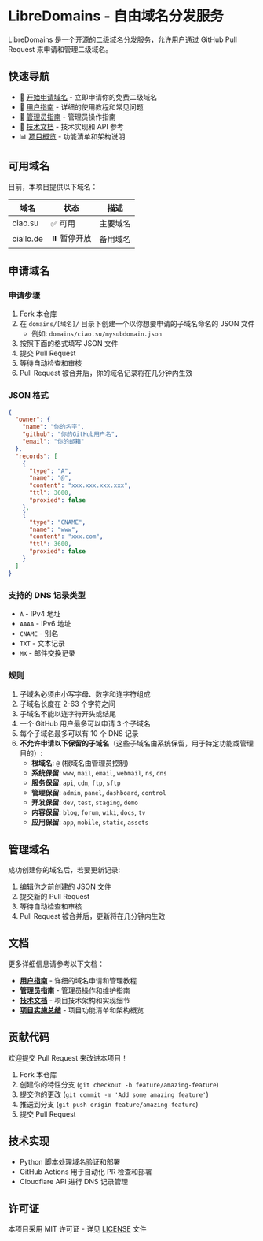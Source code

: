 # LibreDomains - 自由域名分发服务

LibreDomains 是一个开源的二级域名分发服务，允许用户通过 GitHub Pull Request 来申请和管理二级域名。

## 快速导航

- 🚀 [开始申请域名](#申请域名) - 立即申请你的免费二级域名
- 📖 [用户指南](docs/user-guide.md) - 详细的使用教程和常见问题
- 👥 [管理员指南](docs/admin-guide.md) - 管理员操作指南
- 🔧 [技术文档](docs/technical-doc.md) - 技术实现和 API 参考
- 📊 [项目概览](docs/implementation-summary.md) - 功能清单和架构说明

## 可用域名

目前，本项目提供以下域名：

| 域名 | 状态 | 描述 |
|------|------|------|
| ciao.su | ✅ 可用 | 主要域名 |
| ciallo.de | ⏸️ 暂停开放 | 备用域名 |

## 申请域名

### 申请步骤

1. Fork 本仓库
2. 在 `domains/[域名]/` 目录下创建一个以你想要申请的子域名命名的 JSON 文件
   - 例如: `domains/ciao.su/mysubdomain.json`
3. 按照下面的格式填写 JSON 文件
4. 提交 Pull Request
5. 等待自动检查和审核
6. Pull Request 被合并后，你的域名记录将在几分钟内生效

### JSON 格式

```json
{
  "owner": {
    "name": "你的名字",
    "github": "你的GitHub用户名",
    "email": "你的邮箱"
  },
  "records": [
    {
      "type": "A",
      "name": "@",
      "content": "xxx.xxx.xxx.xxx",
      "ttl": 3600,
      "proxied": false
    },
    {
      "type": "CNAME",
      "name": "www",
      "content": "xxx.com",
      "ttl": 3600,
      "proxied": false
    }
  ]
}
```

### 支持的 DNS 记录类型

- `A` - IPv4 地址
- `AAAA` - IPv6 地址
- `CNAME` - 别名
- `TXT` - 文本记录
- `MX` - 邮件交换记录

### 规则

1. 子域名必须由小写字母、数字和连字符组成
2. 子域名长度在 2-63 个字符之间
3. 子域名不能以连字符开头或结尾
4. 一个 GitHub 用户最多可以申请 3 个子域名
5. 每个子域名最多可以有 10 个 DNS 记录
6. **不允许申请以下保留的子域名**（这些子域名由系统保留，用于特定功能或管理目的）:
   - **根域名**: `@` (根域名由管理员控制)
   - **系统保留**: `www`, `mail`, `email`, `webmail`, `ns`, `dns`
   - **服务保留**: `api`, `cdn`, `ftp`, `sftp`
   - **管理保留**: `admin`, `panel`, `dashboard`, `control`
   - **开发保留**: `dev`, `test`, `staging`, `demo`
   - **内容保留**: `blog`, `forum`, `wiki`, `docs`, `tv`
   - **应用保留**: `app`, `mobile`, `static`, `assets`

## 管理域名

成功创建你的域名后，若要更新记录:

1. 编辑你之前创建的 JSON 文件
2. 提交新的 Pull Request
3. 等待自动检查和审核
4. Pull Request 被合并后，更新将在几分钟内生效

## 文档

更多详细信息请参考以下文档：

- **[用户指南](docs/user-guide.md)** - 详细的域名申请和管理教程
- **[管理员指南](docs/admin-guide.md)** - 管理员操作和维护指南
- **[技术文档](docs/technical-doc.md)** - 项目技术架构和实现细节
- **[项目实施总结](docs/implementation-summary.md)** - 项目功能清单和架构概览

## 贡献代码

欢迎提交 Pull Request 来改进本项目！

1. Fork 本仓库
2. 创建你的特性分支 (`git checkout -b feature/amazing-feature`)
3. 提交你的更改 (`git commit -m 'Add some amazing feature'`)
4. 推送到分支 (`git push origin feature/amazing-feature`)
5. 提交 Pull Request

## 技术实现

- Python 脚本处理域名验证和部署
- GitHub Actions 用于自动化 PR 检查和部署
- Cloudflare API 进行 DNS 记录管理

## 许可证

本项目采用 MIT 许可证 - 详见 [LICENSE](LICENSE) 文件
